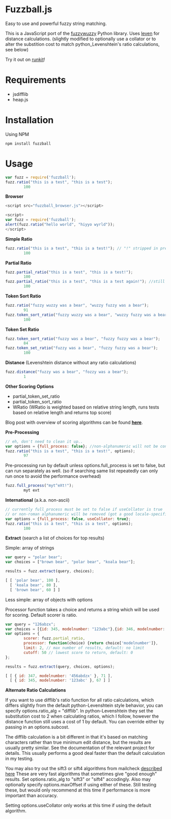 Fuzzball.js
==========

Easy to use and powerful fuzzy string matching. 

This is a JavaScript port of the [fuzzywuzzy](https://github.com/seatgeek/fuzzywuzzy) Python library. Uses [leven](https://github.com/sindresorhus/leven) for distance calculations. (slightly modified to optionally use a collator or to alter the substition cost to match python_Levenshtein's ratio calculations, see below)

Try it out on [runkit](https://runkit.com/npm/fuzzball)!

Requirements
============

-  jsdifflib
-  heap.js

Installation
============

Using NPM

    npm install fuzzball

Usage
=====

```js
var fuzz = require('fuzzball');
fuzz.ratio("this is a test", "this is a test");
        100
```

**Browser**

```js
<script src="fuzzball_browser.js"></script>
```
```js
<script>
var fuzz = require('fuzzball');
alert(fuzz.ratio("hello world", "hiyyo wyrld"));
</script>
```

**Simple Ratio**

```js
fuzz.ratio("this is a test", "this is a test!"); // "!" stripped in pre-processing by default
        100
```

**Partial Ratio**

```js
fuzz.partial_ratio("this is a test", "this is a test!");
        100
fuzz.partial_ratio("this is a test", "this is a test again!"); //still 100, substring of 2nd is a perfect match of the first
        100
```

**Token Sort Ratio**

```js
fuzz.ratio("fuzzy wuzzy was a bear", "wuzzy fuzzy was a bear");
        91
fuzz.token_sort_ratio("fuzzy wuzzy was a bear", "wuzzy fuzzy was a bear");
        100
```

**Token Set Ratio** 

```js
fuzz.token_sort_ratio("fuzzy was a bear", "fuzzy fuzzy was a bear");
        84
fuzz.token_set_ratio("fuzzy was a bear", "fuzzy fuzzy was a bear"); 
        100
```

**Distance** (Levenshtein distance without any ratio calculations)

```js
fuzz.distance("fuzzy was a bear", "fozzy was a bear");
        1
```

**Other Scoring Options**

  * partial_token_set_ratio
  * partial_token_sort_ratio
  * WRatio
(WRatio is weighted based on relative string length, runs tests based on relative length and returns top score)

Blog post with overview of scoring algorithms can be found [**here**](http://chairnerd.seatgeek.com/fuzzywuzzy-fuzzy-string-matching-in-python/).

**Pre-Processing**

```js
// eh, don't need to clean it up..
var options = {full_process: false}; //non-alphanumeric will not be converted to whitespace if false, default true
fuzz.ratio("this is a test", "this is a test!", options);
        97
```

Pre-processing run by default unless options.full_process is set to false, but can run separately as well. (so if searching same list repeatedly can only run once to avoid the performance overhead)

```js
fuzz.full_process("myt^eXt!");
        myt ext
```

**International** (a.k.a. non-ascii)

```js
// currently full_process must be set to false if useCollator is true
// or non-roman alphanumeric will be removed (got a good locale-specific alphanumeric check in js?)
var options = {full_process: false, useCollator: true};
fuzz.ratio("this is ä test", "this is a test", options);
        100
```

**Extract** (search a list of choices for top results)

Simple: array of strings

```js
var query = "polar bear";
var choices = ["brown bear", "polar bear", "koala bear"];

results = fuzz.extract(query, choices);

[ [ 'polar bear', 100 ],
  [ 'koala bear', 80 ],
  [ 'brown bear', 60 ] ]
```

Less simple: array of objects with options

Processor function takes a choice and returns a string which will be used for scoring. Default scorer is ratio.

```js
var query = "126abzx";
var choices = [{id: 345, modelnumber: "123abc"},{id: 346, modelnumber: "123efg"},{id: 347, modelnumber: "456abdzx"}];
var options = {
        scorer: fuzz.partial_ratio,
        processor: function(choice) {return choice['modelnumber']},
        limit: 2, // max number of results, default: no limit
        cutoff: 50 // lowest score to return, default: 0
};

results = fuzz.extract(query, choices, options);

[ [ { id: 347, modelnumber: '456abdzx' }, 71 ],
  [ { id: 345, modelnumber: '123abc' }, 67 ] ]

```

**Alternate Ratio Calculations**

If you want to use difflib's ratio function for all ratio calculations, which differs slightly from the default python-Levenshtein style behavior, you can specify options.ratio_alg = "difflib". In python-Levenshtein they set the substitution cost to 2 when calculating ratios, which I follow, however the distance function still uses a cost of 1 by default. You can override either by passing in an options.subcost.

The difflib calculation is a bit different in that it's based on matching characters rather than true minimum edit distance, but the results are usually pretty similar. See the documentation of the relevant project for details. This usually performs a good deal faster than the default calculation in my testing.

You may also try out the sift3 or sift4 algorithms from mailcheck [described here](https://siderite.blogspot.com/2014/11/super-fast-and-accurate-string-distance.html)
These are very fast algorithms that sometimes give "good enough" results. Set options.ratio_alg to "sift3" or "sift4" accodingly. Also may optionally specify options.maxOffset if using either of these. Still testing these, but would only recommend at this time if performance is more important than accuracy.

Setting options.useCollator only works at this time if using the default algorithm.